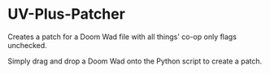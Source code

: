 # UV-Plus-Patcher
Creates a patch for a Doom Wad file with all things' co-op only flags unchecked.

Simply drag and drop a Doom Wad onto the Python script to create a patch.
